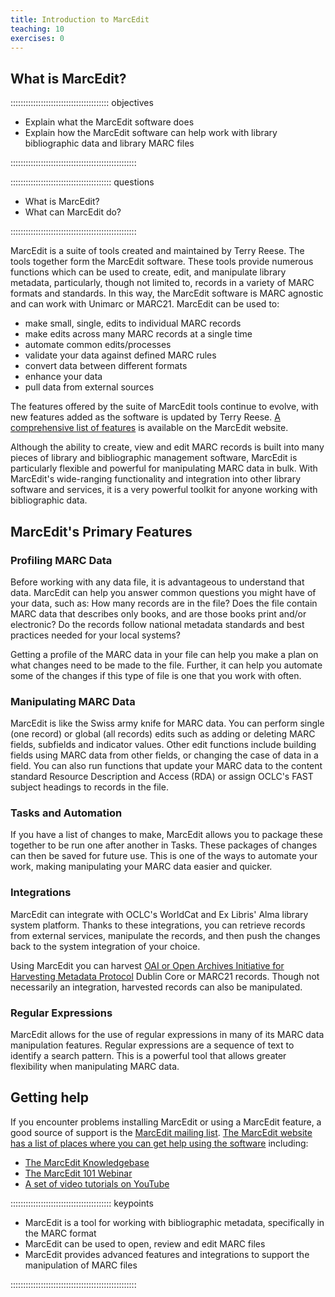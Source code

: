 ```yaml
---
title: Introduction to MarcEdit
teaching: 10
exercises: 0
---
```


## What is MarcEdit?

::::::::::::::::::::::::::::::::::::::: objectives

- Explain what the MarcEdit software does
- Explain how the MarcEdit software can help work with library bibliographic data and library MARC files

::::::::::::::::::::::::::::::::::::::::::::::::::

:::::::::::::::::::::::::::::::::::::::: questions

- What is MarcEdit?
- What can MarcEdit do?

::::::::::::::::::::::::::::::::::::::::::::::::::

MarcEdit is a suite of tools created and maintained by Terry Reese. The tools together form the MarcEdit software. These tools provide numerous functions which can be used to create, edit, and manipulate library metadata, particularly, though not limited to, records in a variety of MARC formats and standards. In this way, the MarcEdit software is MARC agnostic and can work with Unimarc or MARC21. MarcEdit can be used to:

- make small, single, edits to individual MARC records
- make edits across many MARC records at a single time
- automate common edits/processes
- validate your data against defined MARC rules
- convert data between different formats
- enhance your data
- pull data from external sources

The features offered by the suite of MarcEdit tools continue to evolve, with new features added as the software is updated by Terry Reese. [A comprehensive list of features](https://marcedit.reeset.net/features) is available on the MarcEdit website.

Although the ability to create, view and edit MARC records is built into many pieces of library and bibliographic management software, MarcEdit is particularly flexible and powerful for manipulating MARC data in bulk. With MarcEdit's wide-ranging functionality and integration into other library software and services, it is a very powerful toolkit for anyone working with bibliographic data.

## MarcEdit's Primary Features

### Profiling MARC Data

Before working with any data file, it is advantageous to understand that data. MarcEdit can help you answer common questions you might have of your data, such as:  How many records are in the file? Does the file contain MARC data that describes only books, and are those books print and/or electronic? Do the records follow national metadata standards and best practices needed for your local systems?

Getting a profile of the MARC data in your file can help you make a plan on what changes need to be made to the file. Further, it can help you automate some of the changes if this type of file is one that you work with often.

### Manipulating MARC Data

MarcEdit is like the Swiss army knife for MARC data. You can perform single (one record) or global (all records) edits such as adding or deleting MARC fields, subfields and indicator values. Other edit functions include building fields using MARC data from other fields, or changing the case of data in a field. You can also run functions that update your MARC data to the content standard Resource Description and Access (RDA) or assign OCLC's FAST subject headings to records in the file.

### Tasks and Automation

If you have a list of changes to make, MarcEdit allows you to package these together to be run one after another in Tasks. These packages of changes can then be saved for future use. This is one of the ways to automate your work, making manipulating your MARC data easier and quicker.

### Integrations

MarcEdit can integrate with OCLC's WorldCat and Ex Libris' Alma library system platform. Thanks to these integrations, you can retrieve records from external services, manipulate the records, and then push the changes back to the system integration of your choice.

Using MarcEdit you can harvest [OAI or Open Archives Initiative for Harvesting Metadata Protocol](https://www.openarchives.org/pmh/) Dublin Core or MARC21 records. Though not necessarily an integration, harvested records can also be manipulated.

### Regular Expressions

MarcEdit allows for the use of regular expressions in many of its MARC data manipulation features. Regular expressions are a sequence of text to identify a search pattern. This is a powerful tool that allows greater flexibility when manipulating MARC data.

## Getting help

If you encounter problems installing MarcEdit or using a MarcEdit feature, a good source of support is the [MarcEdit mailing list](https://listserv.gmu.edu/cgi-bin/wa?A0=marcedit-l). [The MarcEdit website has a list of places where you can get help using the software](https://marcedit.reeset.net/help) including:

- [The MarcEdit Knowledgebase](https://marcedit.reeset.net/archives/category/knowledge_base)
- [The MarcEdit 101 Webinar](https://marcedit.reeset.net/marcedit-101-workshop)
- [A set of video tutorials on YouTube](https://www.youtube.com/playlist?list=PLrHRsJ91nVFScJLS91SWR5awtFfpewMWg)



:::::::::::::::::::::::::::::::::::::::: keypoints

- MarcEdit is a tool for working with bibliographic metadata, specifically in the MARC format
- MarcEdit can be used to open, review and edit MARC files
- MarcEdit provides advanced features and integrations to support the manipulation of MARC files

::::::::::::::::::::::::::::::::::::::::::::::::::


